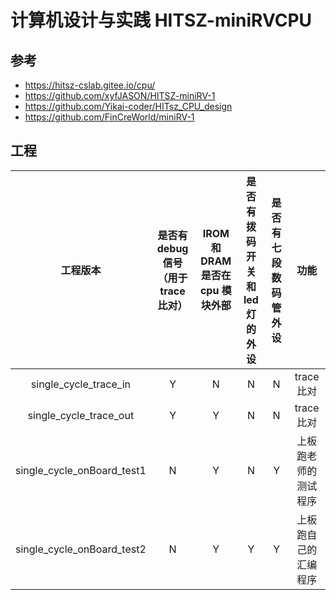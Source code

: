 # 计算机设计与实践 HITSZ-miniRVCPU

## 参考

- https://hitsz-cslab.gitee.io/cpu/
- https://github.com/xyfJASON/HITSZ-miniRV-1
- https://github.com/Yikai-coder/HITsz_CPU_design
- https://github.com/FinCreWorld/miniRV-1

## 工程

|          工程版本          | 是否有 debug 信号<br>（用于 trace 比对） | IROM 和 DRAM <br>是否在 cpu 模块外部 | 是否有拨码开关<br>和 led 灯的外设 | 是否有七段数码管外设 |         功能         |
| :------------------------: | :--------------------------------------: | :----------------------------------: | :-------------------------------: | :------------------: | :------------------: |
|   single_cycle_trace_in    |                    Y                     |                  N                   |                 N                 |          N           |      trace 比对      |
|   single_cycle_trace_out   |                    Y                     |                  Y                   |                 N                 |          N           |      trace 比对      |
| single_cycle_onBoard_test1 |                    N                     |                  Y                   |                 N                 |          Y           | 上板跑老师的测试程序 |
| single_cycle_onBoard_test2 |                    N                     |                  Y                   |                 Y                 |          Y           | 上板跑自己的汇编程序 |

